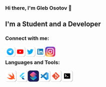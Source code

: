### Hi there, I'm Gleb Osotov 👋

## I'm a Student and a Developer

### Connect with me:

[<img align="left" alt="Telegram" width="32px" src="icons/telegram.png" />][telegram]
[<img align="left" alt="YouTube" width="32px" src="icons/youtube.png" />][youtube]
[<img align="left" alt="Twitter" width="32px" src="icons/twitter.png" />][twitter]
[<img align="left" alt="LinkedIn" width="32px" src="icons/linkedin.png" />][linkedin]
[<img align="left" alt="Instagram" width="32px" src="icons/instagram.png" />][instagram]

<br />

### Languages and Tools:

[<img align="left" alt="Swift" width="36px" src="icons/swift.png" />](https://swift.org)
[<img align="left" alt="Flutter" width="36px" src="icons/flutter.png" />](https://flutter.dev)
[<img align="left" alt="Apple Shortcuts" width="36px" src="icons/shortcuts.png"/>](https://support.apple.com/en-gb/guide/shortcuts/)
[<img align="left" alt="Visual Studio Code" width="36px" src="icons/vscode.png" />](https://code.visualstudio.com)
[<img align="left" alt="Git" width="36px" src="icons/git.png" />](https://git-scm.com)
[<img align="left" alt="Terminal" width="36px" src="icons/terminal.png" />](https://en.wikipedia.org/wiki/Terminal_(macOS))

<br />
<br />


[twitter]: https://twitter.com/glebosotov
[telegram]: https://t.me/glebosotov
[youtube]: https://www.youtube.com/channel/UCfF0_M1nJmGHQbhQx9Z21Rg
[instagram]: https://instagram.com/glebosotov
[linkedin]: https://linkedin.com/in/glebosotov